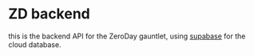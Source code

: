 # ZD backend
this is the backend API for the ZeroDay gauntlet, using [supabase](https://supabase.com/) for the cloud database.